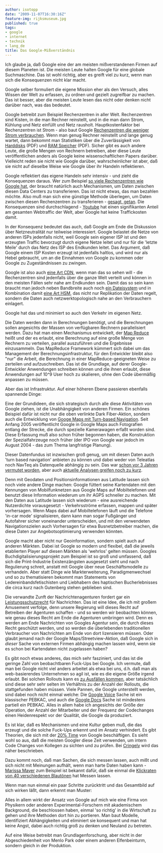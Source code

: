```yaml
---
author: isotopp
date: "2009-11-07T16:30:16Z"
feature-img: rijksmuseum.jpg
published: true
tags:
- google
- internet
- technik
- lang_de
title: Das Google-Mißverständnis
---
```

Ich glaube ja, daß Google eine der am meisten mißverstandenen Firmen auf
diesem Planeten ist. Die meisten Leute halten Google für eine globale
Suchmaschine. Das ist wohl richtig, aber es greift viel zu kurz, wenn man
sich die Konsequenzen nicht klar macht.

Google selber formuliert die eigene Mission eher als den Versuch, alles
Wissen der Welt zu erfassen, zu ordnen und gezielt zugreifbar zu machen. Das
ist besser, aber die meisten Leute lesen das nicht oder denken nicht darüber
nach, was das bedeutet.

Google betreibt zum Beispiel Rechenzentren in aller Welt. Rechenzentren sind
Kisten, in die man Rechner reinstellt, und in die man dann Strom, Kühlung
und Netz einfüllt und Netz rausholt. Hauptkostenfaktor bei Rechenzentren ist
Strom - also baut Google
[Rechenzentren die weniger Strom verbrauchen](http://www.datacenterknowledge.com/archives/2009/07/15/googles-chiller-less-data-center/).
Wenn man genug Rechner reinstellt und lange genug wartet, dann bekommt man
Statistiken über die Zuverlässigkeit von
[Harddisks](http://labs.google.com/papers/disk_failures.pdf) (PDF) und
[RAM Speicher](http://www.cs.toronto.edu/~bianca/papers/sigmetrics09.pdf)
(PDF). Sicher gibt es auch andere Leute, die große Mengen von Rechnern
betreiben, aber diese Leute veröffentlichen anders als Google keine
wissenschaftlichen Papers darüber. Vielleicht reden sie nicht wie Google
darüber, wahrscheinlicher ist aber, daß sie nicht auf dieselbe Weise wie
Google über ihr Handeln reflektieren.

Google reflektiert das eigene Handeln sehr intensiv - und zieht die
Konsequenzen daraus. Wer zum Beispiel
[so viele Rechenzentren wie Google hat](http://royal.pingdom.com/2008/04/11/map-of-all-google-data-center-locations/),
der braucht natürlich auch Mechanismen, um Daten zwischen diesen Data
Centers zu transferieren. Das ist nicht etwas, das man bezahlen möchte. Also
muß man sich eine günstige Methode überlegen, um Daten zwischen diesen
Rechenzentren zu transferieren -
[gesagt, getan](http://www.voip-news.com/feature/google-dark-fiber-050707/).
Die Konsequenzen sind durchschlagend -
[Youtube](http://blogs.broughturner.com/communications/2006/11/how_little_yout.html)
hat einen signifikanten Anteil am gesamten Webtraffic der Welt, aber Google
hat keine Traffickosten damit.

In der Konsequenz bedeutet das auch, daß Google am Ende die Diskussion über
Netzneutralität nur teilweise interessiert. Google belastet die Netze von
anderen ISPs jedenfalls nicht, weil Google sein eigener ISP ist und den
erzeugten Traffic bevorzugt durch eigene Netze leitet und nur für die
'letzte Meile' durch das Netz des ISP des Endkunden leitet. Das Argument,
daß Google einem ISP Kosten erzeugt ist jedenfalls haltlos, und wird nur als
Hebel gebraucht, um an die Einnahmen von Google zu kommen oder Google zu
Zugeständnissen zu zwingen.

Google ist also auch
[eine Art CDN](http://www.datacenterknowledge.com/archives/2008/12/15/the-google-cdn/),
wenn man das so sehen will - die Rechenzentren sind jedenfalls über die
ganze Welt verteilt und können in den meisten Fällen sehr nahe am Endkunden
sein. Damit das so sein kann braucht man jedoch neben Bandbreite auch noch
[ein Dateisystem](http://labs.google.com/papers/gfs.html) und in Kombination damit
[eine Art HSM](http://features.techworld.com/storage/3184/googles-storage-infrastructure--part-2/),
das nicht nur Replikation der Daten regelt, sondern die Daten auch
netzwerktopologisch nahe an den Verbrauchern einlagert.

Google hat das und minimiert so auch den Verkehr im eigenen Netz.

Die Daten werden dann in Berechnungen benötigt, und die Berechnungen sollen
angesichts der Massen von verfügbaren Rechnern parallelisiert werden. Dazu
hat man einen Mechanismus entwickelt, der
[Map Reduce](http://labs.google.com/papers/mapreduce.html) heißt und der es
erlaubt, eine Berechnung auf eine große Menge von Rechnern zu verteilen,
parallel auszuführen und die Ergebnisse einzusammeln. Das MapReduce
Framework kümmert sich dabei um das Management der Berechnungsinfrastruktur,
für den Entwickler bleibt also "nur" die Arbeit, die Berechnung in einer
MapReduce-geeigneten Weise zu zerteilen und aufzuschreiben. Das ist die
Grundlage, auf derer Google-Entwickler Anwendungen schreiben können und die
ihnen erlaubt, diese Anwendungen auf 10\^9 User hoch zu skalieren, ohne den
Code übermäßig anpassen zu müssen.

Aber das ist Infrastruktur. Auf einer höheren Ebene passieren ebenfalls
spannende Dinge:

Eine der Grundideen, die sich strategisch durch alle diese Aktivitäten von
Google ziehen, ist die Unabhängigkeit von anderen Firmen. Ein schönes
Beispiel dafür ist nicht nur die oben verlinkte Dark Fiber-Aktion, sondern
auch die Entwicklung von
[Googe Maps mit Turn-based Navigation](http://www.iphone-scoop.com/2009/10/turn-by-turn-based-navigation-apps-by-google/).
Seit Anfang 2005 veröffentlicht Google in Google Maps auch Fotografien
entlang der Strecke, die durch spezielle Kamerawagen erfaßt worden sind.
Diese Erfassung muß also schon früher begonnen haben, die Konstruktion der
Spezialfahrzeuge noch früher (der IPO von Google war jedoch im August 2004 -
das zum Thema langfristige Planung).

Dieser Datenfundus ist inzwischen groß genug, um mit diesen Daten auch 'turn
based navigation' anbieten zu können und dabei weder von Teleatlas noch
NavTeq als Datenquelle abhängig zu sein. Das war
[schon vor 3 Jahren vermutet worden](http://battellemedia.com/archives/002306.php), aber auch
[aktuelle Analysen greifen noch zu kurz](http://www.finanzen.net/nachricht/aktien/Google-greift-mit-neuer-Handy-Software-Navi-Hersteller-an-692403).

Denn mit Geodaten und Positionsinformationen aus Latitude lassen sich noch
viele andere Dinge machen: Google füttert seine Kartendaten mit den
Kennungen von Mobilfunknetzen aus Google Maps auf Mobiltelefonen und benutzt
diese Information wiederum um ihr AGPS schneller zu machen. Mit den Daten
aus Latitude lassen sich wiederum - eine ausreichende Nutzerdichte
vorausgesetzt - Verkehrsströme erfassen, mappen und später vorhersagen. Wenn
Maps dabei auf Mobiltelefonen läuft und die Telefone 'in-car mode'
signalisieren, dann kann man sogar Fußgänger und Autofahrer sicher
voneinander unterscheiden, und mit den verwendeten Navigationszielen auch
Vorhersagen für etwa Busnetzbetreiber machen, die diese Daten zur
Angebotsoptimierung verwenden könnten.

Google macht aber nicht nur Geoinformation, sondern spielt auch auf anderen
Märkten. Dabei ist Google so modern und flexibel, daß die jeweils
etablierten Player auf diesen Märkten als 'wehrlos' gelten müssen. Googles
Buchdigitalisierungsprojekt zum Beispiel ist so groß und umfassend, daß sich
die Print-Industrie Existenzängsten ausgesetzt sieht und nach Regulierung
schreit, anstatt mit Google über neue Geschäftsmodelle zu verhandeln. Aber
statt Dinge wie Markterweiterung, Paradigmenwechsel und so zu thematisieren
bekommt man Statements von Ledereinbandsfetischisten und Liebhabern des
haptischen Bucherlebnisses die circa kurz nach Gutenberg stehen geblieben
sind.

Die verwandte Zunft der Nachrichtenagenturen fordert gar ein
[Leistungsschutzrecht](http://carta.info/16569/koalition-plant-leistungsschutzrecht-fuer-verlage/)
für Nachrichten. Das ist eine Idee, die ich mit großem Amusement verfolge,
denn unsere Regierung will dieses Recht auf Betreiben der Agenturen
schaffen - und so werden wir beobachten können, wie genau dieses Recht am Ende die
Agenturen umbringen wird. Denn es werden am Ende Nachrichten von Googles
Agentur sein, die durch dieses Recht geschützt werden, und so werden die
überlebenden traditionellen Verbraucher von Nachrichten am Ende von dort
lizensieren müssen. Oder glaubt jemand nach der Google
Maps/Streetview-Aktion, daß Google sich in _dieser_ Sache von externen
Firmen abhängig machen lassen wird, wenn sie es schon bei Kartendaten nicht
zugelassen haben?

Es gibt noch etwas anderes, das mich sehr fasziniert, und das ist die
geringe Zahl von beobachtbaren Fuck-Ups bei Google. Ich vermute, daß man bei
Google nicht viel anders arbeitet als etwa bei uns, d.h. daß man als
web-basierendes Unternehmen so agil ist, wie es die eigene Größe irgend
erlaubt. Bei solchen Rollouts kann es
[zu Ausfällen kommen](http://www.zdnet.de/news/wirtschaft_telekommunikation_google_bestaetigt_ausfall_von_google_mail_story-39001023-39189745-1.htm),
aber tatsächlich sind diese sehr sehr selten im Verhältnis zu der Anzahl der
Rollouts, die stattgefunden haben müssen. Viele Pannen, die Google
unterstellt werden, sind dabei noch nicht einmal welche: Die
[Google Voice](http://www.boygeniusreport.com/2009/10/19/random-users-google-voice-mail-is-searchable-by-anyone/)
Sache ist ein klassischer PEBKAC, und auch die
[Google Docs](http://www.techcrunch.com/2009/03/07/huge-google-privacy-blunder-shares-your-docs-without-permission/)
Sache ist mindestens partiell ein PEBKAC. Alles in allem habe ich angesichts
der Größe der Operation, der Anzahl der Mitarbeiter und der Frequenz der
Codechanges einen Heidenrespekt vor der Qualität, die Google da produziert.

Es ist klar, daß es Mechanismen und eine Kultur geben muß, die das erzeugt
und die solche Fuck-Ups erkennt und im Ansatz verhindert. Es gibt Theorien,
die sich mit der
[20% Time](http://www.scottberkun.com/blog/2008/thoughts-on-googles-20-time/) von
Google beschäftigen. Es sieht wohl so aus, daß die meisten Googler diese
Zeit verwenden, um intern Code Changes von Kollegen zu sichten und zu
prüfen. Bei
[Cringely](http://www.cringely.com/2009/09/the-peoples-republic-of-google/)
wird das näher beschrieben.

Dazu kommt noch, daß man Sachen, die sich messen lassen, auch mißt und sich
nicht mit Meinungen aufhält, wenn man harte Daten haben kann -
[Marissa Mayer](http://www.guardian.co.uk/technology/2009/jul/08/google-search-marissa-mayer)
zum Beispiel ist bekannt dafür, daß sie einmal die
[Klickraten von 40 verschiedenen Blautönen](http://gigaom.com/2009/07/09/when-it-comes-to-links-color-matters/)
hat Messen lassen.

Wenn man nun einmal ein paar Schritte zurücktritt und das Gesamtbild auf
sich wirken läßt, dann erkennt man Muster:

Alles in allem wirkt der Ansatz von Google auf mich wie eine Firma von
Physikern oder anderen Experimental-Forschern mit akademischem Background,
die beschlossen haben, einmal 'so richtig' in die Wirtschaft zu gehen und
ihre Methoden dort hin zu portieren. Man baut Modelle, identifiziert
Abhängigkeiten und eliminiert sie konsequent und man hat keine Angst, dabei
auch richtig groß zu denken und Neuland zu betreten.

Auf eine Weise betreibt man Grundlagenforschung, aber nicht in der
Abgeschiedenheit von Menlo Park oder einem anderen Elfenbeinturm, sondern
gleich in der Produktion.
